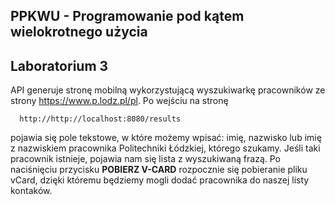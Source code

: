## PPKWU - Programowanie pod kątem wielokrotnego użycia

## Laboratorium 3

API generuje stronę mobilną wykorzystującą wyszukiwarkę pracowników ze strony https://www.p.lodz.pl/pl.
Po wejściu na stronę
```
  http://http://localhost:8080/results

```
pojawia się pole tekstowe, w które możemy wpisać: imię, nazwisko lub imię z nazwiskiem pracownika Politechniki Łódzkiej, którego szukamy. Jeśli taki pracownik istnieje, pojawia nam się lista z wyszukiwaną frazą.
Po naciśnięciu przycisku **POBIERZ V-CARD** rozpocznie się pobieranie pliku vCard, dzięki któremu będziemy mogli dodać pracownika do naszej listy kontaków.
